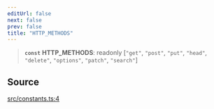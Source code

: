 ```yaml
---
editUrl: false
next: false
prev: false
title: "HTTP_METHODS"
---
```


> **`const`** **HTTP\_METHODS**: readonly [`"get"`, `"post"`, `"put"`, `"head"`, `"delete"`, `"options"`, `"patch"`, `"search"`]

## Source

[src/constants.ts:4](https://github.com/eddienubes/sagetest/blob/6b2dec0/src/constants.ts#L4)
